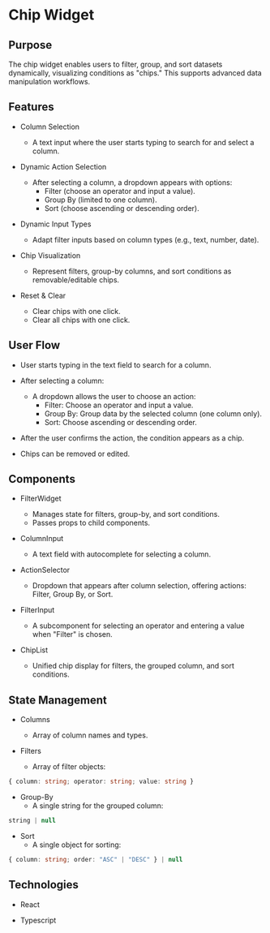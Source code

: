 # Chip Widget

## Purpose

The chip widget enables users to filter, group, and sort datasets dynamically, visualizing conditions as
"chips." This supports advanced data manipulation workflows.

## Features

- Column Selection
  - A text input where the user starts typing to search for and select a column.

- Dynamic Action Selection
  - After selecting a column, a dropdown appears with options:
    - Filter (choose an operator and input a value).
    - Group By (limited to one column).
    - Sort (choose ascending or descending order).

- Dynamic Input Types
  - Adapt filter inputs based on column types (e.g., text, number, date).

- Chip Visualization
  - Represent filters, group-by columns, and sort conditions as removable/editable chips.

- Reset & Clear
  - Clear chips with one click.
  - Clear all chips with one click.

## User Flow

- User starts typing in the text field to search for a column.

- After selecting a column:
  - A dropdown allows the user to choose an action:
    - Filter: Choose an operator and input a value.
    - Group By: Group data by the selected column (one column only).
    - Sort: Choose ascending or descending order.

- After the user confirms the action, the condition appears as a chip.

- Chips can be removed or edited.

## Components

- FilterWidget
  - Manages state for filters, group-by, and sort conditions.
  - Passes props to child components.

- ColumnInput
  - A text field with autocomplete for selecting a column.

- ActionSelector
  - Dropdown that appears after column selection, offering actions: Filter, Group By, or Sort.

- FilterInput
  - A subcomponent for selecting an operator and entering a value when "Filter" is chosen.

- ChipList
  - Unified chip display for filters, the grouped column, and sort conditions.

## State Management

- Columns
  - Array of column names and types.

- Filters
  - Array of filter objects:

```ts
{ column: string; operator: string; value: string }
```

- Group-By
  - A single string for the grouped column:

```ts
string | null
```

- Sort
  - A single object for sorting:

```ts
{ column: string; order: "ASC" | "DESC" } | null
```

## Technologies

- React

- Typescript
